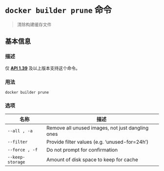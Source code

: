 # `docker builder prune` 命令

> 清除构建缓存文件

## 基本信息

### 描述

仅 [**API 1.39**](https://docs.docker.com/engine/api/v1.39/) 及以上版本支持这个命令。

### 用法

```
docker builder prune
```

### 选项

| 名称 | 描述 |
| ------------------------- | ------------------------------------------------------------ |
| `--all , -a` | Remove all unused images, not just dangling ones |
| `--filter` | Provide filter values (e.g. ‘unused-for=24h’) |
| `--force , -f` | Do not prompt for confirmation |
| `--keep-storage` | Amount of disk space to keep for cache |
